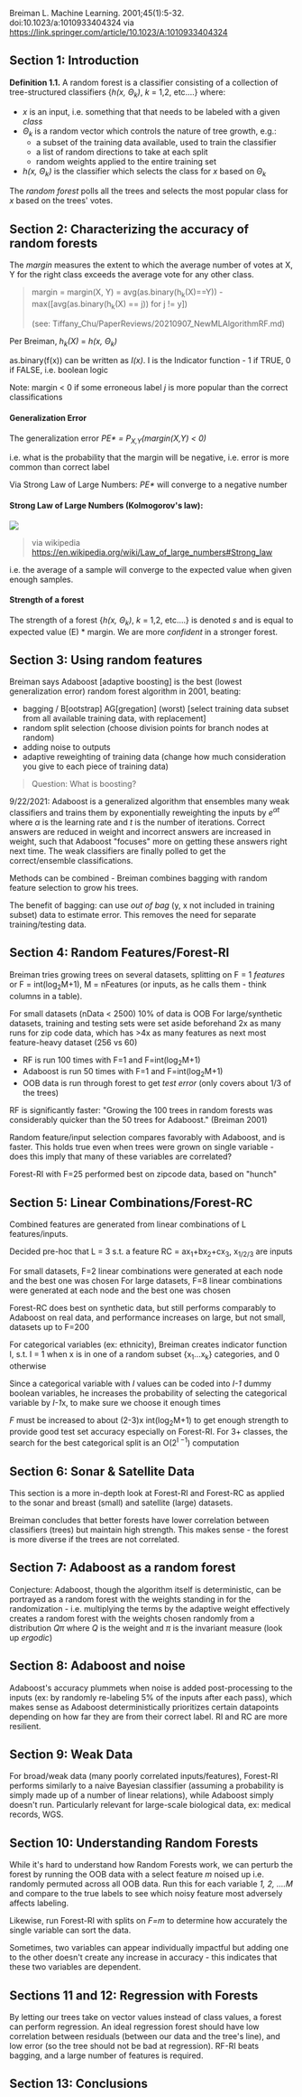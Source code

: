 Breiman L. Machine Learning. 2001;45(1):5-32. doi:10.1023/a:1010933404324 via https://link.springer.com/article/10.1023/A:1010933404324

## Section 1: Introduction

**Definition 1.1.** A random forest is a classifier consisting of a collection of tree-structured classifiers {*h(x, &Theta;<sub>k</sub>)*, *k* = 1,2, etc....} where: 
 - *x* is an input, i.e. something that that needs to be labeled with a given *class*
 - *&Theta;<sub>k</sub>* is a random vector which controls the nature of tree growth, e.g.:
    - a subset of the training data available, used to train the classifier
    - a list of random directions to take at each split
    - random weights applied to the entire training set
 - *h(x, &Theta;<sub>k</sub>)* is the classifier which selects the class for *x* based on *&Theta;<sub>k</sub>* 

The *random forest* polls all the trees and selects the most popular class for *x* based on the trees' votes.

## Section 2: Characterizing the accuracy of random forests

The *margin* measures the extent to which the average number of votes at X, Y for the right class exceeds the average vote for any other class.

> margin = margin(X, Y) = avg(as.binary(h<sub>k</sub>(X)==Y)) - max([avg(as.binary(h<sub>k</sub>(X) == j)) for j != y])
> 
> (see: Tiffany_Chu/PaperReviews/20210907_NewMLAlgorithmRF.md)

Per Breiman, *h<sub>k</sub>(X)* = *h(x, &Theta;<sub>k</sub>)*

as.binary(f(x)) can be written as *I(x)*. I is the Indicator function - 1 if TRUE, 0 if FALSE, i.e. boolean logic

Note: margin < 0 if some erroneous label *j* is more popular than the correct classifications

#### Generalization Error

The generalization error *PE\* = P<sub>X,Y</sub>(margin(X,Y) < 0)*

i.e. what is the probability that the margin will be negative, i.e. error is more common than correct label

Via Strong Law of Large Numbers: *PE\** will converge to a negative number

#### Strong Law of Large Numbers (Kolmogorov's law):
<img src="https://wikimedia.org/api/rest_v1/media/math/render/svg/ef24c64d62449cf8598043aa83f9092028924bec">

> via wikipedia https://en.wikipedia.org/wiki/Law_of_large_numbers#Strong_law

i.e. the average of a sample will converge to the expected value when given enough samples.

#### Strength of a forest

The strength of a forest {*h(x, &Theta;<sub>k</sub>)*, *k* = 1,2, etc....} is denoted *s* and is equal to expected value (E) * margin. We are more *confident* in a stronger forest.

## Section 3: Using random features

Breiman says Adaboost [adaptive boosting] is the best (lowest generalization error) random forest algorithm in 2001, beating:
- bagging / B[ootstrap] AG[gregation] (worst) [select training data subset from all available training data, with replacement]
- random split selection (choose division points for branch nodes at random)
- adding noise to outputs
- adaptive reweighting of training data (change how much consideration you give to each piece of training data) 

> Question: What is boosting?

9/22/2021: Adaboost is a generalized algorithm that ensembles many weak classifiers and trains them by exponentially reweighting the inputs by *e<sup>&alpha;t</sup>* where *&alpha;* is the learning rate and *t* is the number of iterations. Correct answers are reduced in weight and incorrect answers are increased in weight, such that Adaboost "focuses" more on getting these answers right next time. The weak classifiers are finally polled to get the correct/ensemble classifications.

Methods can be combined - Breiman combines bagging with random feature selection to grow his trees.

The benefit of bagging: can use *out of bag* (y, x not included in training subset) data to estimate error. This removes the need for separate training/testing data.

## Section 4: Random Features/Forest-RI

Breiman tries growing trees on several datasets, splitting on F = 1 *features* or F = int(log<sub>2</sub>M+1), M = nFeatures (or inputs, as he calls them - think columns in a table).

For small datasets (nData < 2500) 10% of data is OOB
For large/synthetic datasets, training and testing sets were set aside beforehand
2x as many runs for zip code data, which has >4x as many features as next most feature-heavy dataset (256 vs 60)
- RF is run 100 times with F=1 and F=int(log<sub>2</sub>M+1)
- Adaboost is run 50 times with F=1 and F=int(log<sub>2</sub>M+1)
- OOB data is run through forest to get *test error* (only covers about 1/3 of the trees)

RF is significantly faster: "Growing the 100 trees in random forests was considerably quicker than the 50 trees for Adaboost." (Breiman 2001)

Random feature/input selection compares favorably with Adaboost, and is faster. This holds true even when trees were grown on single variable - does this imply that many of these variables are correlated?

Forest-RI with F=25 performed best on zipcode data, based on "hunch"

## Section 5: Linear Combinations/Forest-RC

Combined features are generated from linear combinations of L features/inputs.

Decided pre-hoc that L = 3 s.t. a feature RC = ax<sub>1</sub>+bx<sub>2</sub>+cx<sub>3</sub>, x<sub>1/2/3</sub> are inputs

For small datasets, F=2 linear combinations were generated at each node and the best one was chosen
For large datasets, F=8 linear combinations were generated at each node and the best one was chosen

Forest-RC does best on synthetic data, but still performs comparably to Adaboost on real data, and performance increases on large, but not small, datasets up to F=200

For categorical variables (ex: ethnicity), Breiman creates indicator function I, s.t. I = 1 when x is in one of a random subset {x<sub>1</sub>...x<sub>k</sub>} categories, and 0 otherwise

Since a categorical variable with *I* values can be coded into *I-1* dummy boolean variables, he increases the probability of selecting the categorical variable by *I-1*x, to make sure we choose it enough times

*F* must be increased to about (2-3)x int(log<sub>2</sub>M+1) to get enough strength to provide good test set accuracy especially on Forest-RI.
For 3+ classes, the search for the best categorical split is an O(2<sup>I −1</sup>) computation

## Section 6: Sonar & Satellite Data

This section is a more in-depth look at Forest-RI and Forest-RC as applied to the sonar and breast (small) and satellite (large) datasets.

Breiman concludes that better forests have lower correlation between classifiers (trees) but maintain high strength. This makes sense - the forest is more diverse if the trees are not correlated.

## Section 7: Adaboost as a random forest

Conjecture: Adaboost, though the algorithm itself is deterministic, can be portrayed as a random forest with the weights standing in for the randomization - i.e. multiplying the terms by the adaptive weight effectively creates a random forest with the weights chosen randomly from a distribution *Qπ* where *Q* is the weight and *π* is the invariant measure (look up *ergodic*)

## Section 8: Adaboost and noise

Adaboost's accuracy plummets when noise is added post-processing to the inputs (ex: by randomly re-labeling 5% of the inputs after each pass), which makes sense as Adaboost deterministically prioritizes certain datapoints depending on how far they are from their correct label. RI and RC are more resilient.

## Section 9: Weak Data

For broad/weak data (many poorly correlated inputs/features), Forest-RI performs similarly to a naive Bayesian classifier (assuming a probability is simply made up of a number of linear relations), while Adaboost simply doesn't run. Particularly relevant for large-scale biological data, ex: medical records, WGS.

## Section 10: Understanding Random Forests

While it's hard to understand how Random Forests work, we can perturb the forest by running the OOB data with a select feature *m* noised up i.e. randomly permuted across all OOB data. Run this for each variable *1, 2, ....M* and compare to the true labels to see which noisy feature most adversely affects labeling.

Likewise, run Forest-RI with splits on *F=m* to determine how accurately the single variable can sort the data. 

Sometimes, two variables can appear individually impactful but adding one to the other doesn't create any increase in accuracy - this indicates that these two variables are dependent.

## Sections 11 and 12: Regression with Forests

By letting our trees take on vector values instead of class values, a forest can perform regression. An ideal regression forest should have low correlation between residuals (between our data and the tree's line), and low error (so the tree should not be bad at regression). RF-RI beats bagging, and a large number of features is required. 

## Section 13: Conclusions

